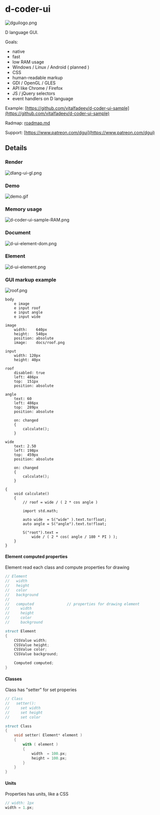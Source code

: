 # d-coder-ui

![dguilogo.png](docs/dguilogo.png)

D language GUI. 

Goals:
- native
- fast
- low RAM usage
- Windows / Linux / Android ( planned )
- CSS
- human-readable markup
- GDI / OpenGL / GLES
- API like Chrome / Firefox
- JS / jQuery selectors
- event handlers on D language


Example: [https://github.com/vitalfadeev/d-coder-ui-sample](https://github.com/vitalfadeev/d-coder-ui-sample)

Radmap: [roadmap.md](roadmap.md)

Support: [https://www.patreon.com/dgui](https://www.patreon.com/dgui)


## Details

### Render

![dlang-ui-gl.png](docs/dlang-ui-gl.png)

### Demo


![demo.gif](docs/demo.gif)

### Memory usage

![d-coder-ui-sample-RAM.png](docs/d-coder-ui-sample-RAM.png)

### Document

![d-ui-element-dom.png](docs/d-ui-element-dom.png)

### Element

![d-ui-element.png](docs/d-ui-element.png)

### GUI markup example

![roof.png](docs/roof.png)

```T
body
    e image
    e input roof
    e input angle
    e input wide

image
    width:    640px
    height:   540px
    position: absolute
    image:    docs/roof.png

input
    width: 120px
    height: 40px

roof
    disabled: true
    left: 486px
    top:  151px
    position: absolute

angle
    text: 60
    left: 486px
    top:  289px
    position: absolute

    on: changed
    {
        calculate();
    }

wide
    text: 2.50
    left: 198px
    top:  459px
    position: absolute

    on: changed
    {
        calculate();
    }

{
    void calculate()
    {
        // roof = wide / ( 2 * cos angle )

        import std.math;

        auto wide  = S("wide" ).text.to!float;
        auto angle = S("angle").text.to!float;

        S("root").text = 
            wide / ( 2 * cos( angle / 180 * PI ) );
    }
}
```

#### Element computed properties

Element read each class and compute properties for drawing

```D
// Element
//   width
//   height
//   color
//   background
//
//   computed               // properties for drawing element
//     width
//     height
//     color
//     background

struct Element 
{
    CSSValue width;
    CSSValue height;
    CSSValue color;
    CSSValue background;

    Computed computed;
}
```

#### Classes

Class has "setter" for set properies

```D
// Class
//   setter():
//     set width
//     set height
//     set color

struct Class
{
    void setter( Element* element )
    {
        with ( element )
        {
            width  = 100.px;
            height = 100.px;
        }
    }
}
```

#### Units

Properties has units, like a CSS

```D
// width: 1px
width = 1.px;
```

